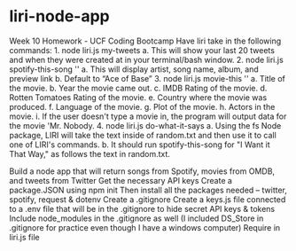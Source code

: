 # liri-node-app
Week 10 Homework - UCF Coding Bootcamp
Have liri take in the following commands:
    1.	node liri.js my-tweets
        a.	This will show your last 20 tweets and when they were created at in your terminal/bash window.
    2.	node liri.js spotify-this-song '<song name here>'
        a.	This will display artist, song name, album, and preview link
        b.	Default to “Ace of Base”
    3.	node liri.js movie-this '<movie name here>'
        a.	 Title of the movie. 
        b.	Year the movie came out.
        c.	IMDB Rating of the movie.
        d.	Rotten Tomatoes Rating of the movie.
        e.	Country where the movie was produced.
        f.	Language of the movie.
        g.	Plot of the movie.
        h.	Actors in the movie.
        i.	If the user doesn't type a movie in, the program will output data for the movie 'Mr. Nobody.
    4.	node liri.js do-what-it-says
        a.	Using the fs Node package, LIRI will take the text inside of random.txt and then use it to call one of LIRI's commands.
        b.	It should run spotify-this-song for "I Want it That Way," as follows the text in random.txt.

Build a node app that will return songs from Spotify, movies from OMDB, and tweets from Twitter
Get the necessary API keys
Create a package.JSON using npm init
Then install all the packages needed – twitter, spotify, request & dotenv
Create a .gitignore
Create a keys.js file connected to a .env file that will be in the .gitignore to hide secret API keys & tokens
Include node_modules in the .gitignore as well (I included DS_Store in .gitignore for practice even though I have a windows computer)
Require in liri.js file
